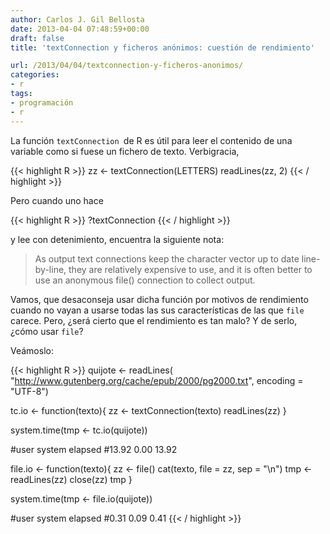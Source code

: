 ```yaml
---
author: Carlos J. Gil Bellosta
date: 2013-04-04 07:48:59+00:00
draft: false
title: 'textConnection y ficheros anónimos: cuestión de rendimiento'

url: /2013/04/04/textconnection-y-ficheros-anonimos/
categories:
- r
tags:
- programación
- r
---
```


La función `textConnection `de R es útil para leer el contenido de una variable como si fuese un fichero de texto. Verbigracia,

{{< highlight R >}}
zz <- textConnection(LETTERS)
readLines(zz, 2)
{{< / highlight >}}

Pero cuando uno hace

{{< highlight R >}}
?textConnection
{{< / highlight >}}

y lee con detenimiento, encuentra la siguiente nota:

>As output text connections keep the character vector up to date line-by-line, they are relatively expensive to use, and it is often better to use an anonymous file() connection to collect output.

Vamos, que desaconseja usar dicha función por motivos de rendimiento cuando no vayan a usarse todas las sus características de las que `file` carece. Pero, ¿será cierto que el rendimiento es tan malo? Y de serlo, ¿cómo usar `file`?

Veámoslo:

{{< highlight R >}}
quijote <- readLines(
  "http://www.gutenberg.org/cache/epub/2000/pg2000.txt",
  encoding = "UTF-8")

tc.io <- function(texto){
  zz <- textConnection(texto)
  readLines(zz)
}

system.time(tmp <- tc.io(quijote))

#user  system elapsed
#13.92    0.00   13.92

file.io <- function(texto){
  zz <- file()
  cat(texto, file = zz, sep = "\n")
  tmp <- readLines(zz)
  close(zz)
  tmp
}


system.time(tmp <- file.io(quijote))

#user  system elapsed
#0.31    0.09    0.41
{{< / highlight >}}


